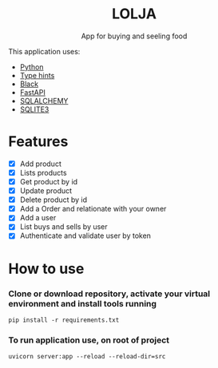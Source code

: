 <h1 align="center">LOLJA</h1>
<p align="center">App for buying and seeling food</p>
<p>This  application uses:</p>
<ul>
    <li><a href="https://www.python.org/downloads/release/python-3810/">Python</a></li>
    <li><a href="https://docs.python.org/3/library/typing.html">Type hints</a></li>
    <li><a href="https://black.readthedocs.io/en/stable/">Black</a></li>
    <li><a href="https://fastapi.tiangolo.com/">FastAPI</a></li>
    <li><a href="https://docs.sqlalchemy.org/en/14/">SQLALCHEMY</a></li>
    <li><a href="https://www.sqlite.org/docs.html">SQLITE3</a></li>
</ul>

# 


# Features

- [x] Add product
- [x] Lists products
- [x] Get product by id
- [x] Update product
- [x] Delete product by id
- [x] Add a Order and relationate with your owner
- [x] Add a user
- [x] List buys and sells by user
- [x] Authenticate and validate user by token

# 


# How to use

### Clone or download repository, activate your virtual environment and install tools running

```pip install -r requirements.txt```

### To run application use, on root of project
 
```uvicorn server:app --reload --reload-dir=src```

